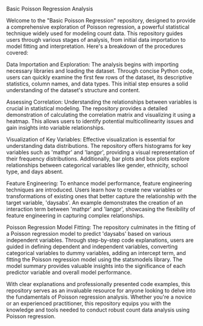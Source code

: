 Basic Poisson Regression Analysis

Welcome to the "Basic Poisson Regression" repository, designed to provide a comprehensive exploration of Poisson regression, a powerful statistical technique widely used for modeling count data. This repository guides users through various stages of analysis, from initial data importation to model fitting and interpretation. Here's a breakdown of the procedures covered:

Data Importation and Exploration: The analysis begins with importing necessary libraries and loading the dataset. Through concise Python code, users can quickly examine the first few rows of the dataset, its descriptive statistics, column names, and data types. This initial step ensures a solid understanding of the dataset's structure and content.

Assessing Correlation: Understanding the relationships between variables is crucial in statistical modeling. The repository provides a detailed demonstration of calculating the correlation matrix and visualizing it using a heatmap. This allows users to identify potential multicollinearity issues and gain insights into variable relationships.

Visualization of Key Variables: Effective visualization is essential for understanding data distributions. The repository offers histograms for key variables such as 'mathpr' and 'langpr', providing a visual representation of their frequency distributions. Additionally, bar plots and box plots explore relationships between categorical variables like gender, ethnicity, school type, and days absent.

Feature Engineering: To enhance model performance, feature engineering techniques are introduced. Users learn how to create new variables or transformations of existing ones that better capture the relationship with the target variable, 'daysabs'. An example demonstrates the creation of an interaction term between 'mathpr' and 'langpr', showcasing the flexibility of feature engineering in capturing complex relationships.

Poisson Regression Model Fitting: The repository culminates in the fitting of a Poisson regression model to predict 'daysabs' based on various independent variables. Through step-by-step code explanations, users are guided in defining dependent and independent variables, converting categorical variables to dummy variables, adding an intercept term, and fitting the Poisson regression model using the statsmodels library. The model summary provides valuable insights into the significance of each predictor variable and overall model performance.

With clear explanations and professionally presented code examples, this repository serves as an invaluable resource for anyone looking to delve into the fundamentals of Poisson regression analysis. Whether you're a novice or an experienced practitioner, this repository equips you with the knowledge and tools needed to conduct robust count data analysis using Poisson regression.
